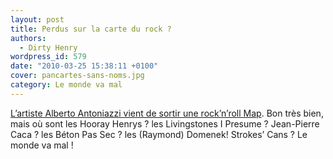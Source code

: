 ```yaml
---
layout: post
title: Perdus sur la carte du rock ?
authors:
  - Dirty Henry
wordpress_id: 579
date: "2010-03-25 15:38:11 +0100"
cover: pancartes-sans-noms.jpg
category: Le monde va mal
---
```


[L’artiste Alberto Antoniazzi vient de sortir une rock’n’roll Map][1]. Bon très
bien, mais où sont les Hooray Henrys ? les Livingstones I Presume ? Jean-Pierre
Caca ? les Béton Pas Sec ? les (Raymond) Domenek! Strokes’ Cans ? Le monde va
mal !

[1]: https://www.flickr.com/photos/smoy/4413987999/
